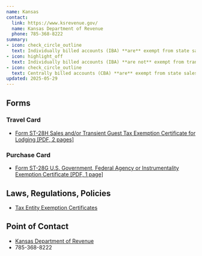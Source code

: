 ```yaml
---
name: Kansas
contact:
  link: https://www.ksrevenue.gov/
  name: Kansas Department of Revenue
  phone: 785-368-8222
summary:
- icon: check_circle_outline
  text: Individually billed accounts (IBA) **are** exempt from state sales tax.
- icon: highlight_off
  text: Individually billed accounts (IBA) **are not** exempt from transient guest tax.
- icon: check_circle_outline
  text: Centrally billed accounts (CBA) **are** exempt from state sales tax.
updated: 2025-05-29
---
```


## Forms

### Travel Card

* [Form ST-28H Sales and/or Transient Guest Tax Exemption Certificate for Lodging [PDF, 2 pages]](https://www.ksrevenue.gov/pdf/st28h.pdf)

### Purchase Card

* [Form ST-28G U.S. Government, Federal Agency or Instrumentality Exemption Certificate [PDF, 1 page]](https://www.ksrevenue.gov/pdf/st28g.pdf)

## Laws, Regulations, Policies

* [Tax Entity Exemption Certificates](https://www.ksrevenue.gov/prpecentitylearnmore.html)

## Point of Contact
- [Kansas Department of Revenue](https://www.ksrevenue.gov/)
- 785-368-8222
